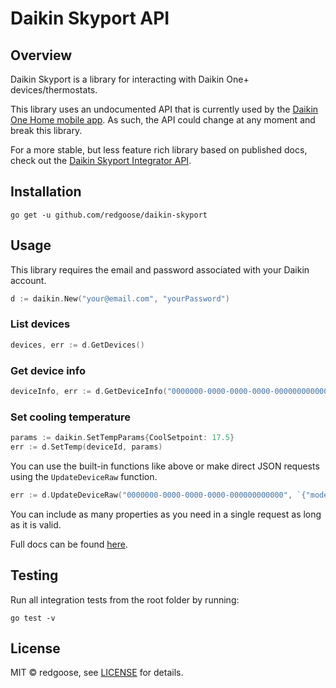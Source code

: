 # Daikin Skyport API

## Overview

Daikin Skyport is a library for interacting with Daikin One+ devices/thermostats.

This library uses an undocumented API that is currently used by the [Daikin One Home mobile app](https://www.daikinone.com/product/one-home-mobile-app). As such, the API could change at any moment and break this library.

For a more stable, but less feature rich library based on published docs, check out the [Daikin Skyport Integrator API](https://github.com/redgoose/daikin-skyport-integrator).

## Installation

```
go get -u github.com/redgoose/daikin-skyport
```

## Usage

This library requires the email and password associated with your Daikin account.

```go
d := daikin.New("your@email.com", "yourPassword")
```

### List devices

```go
devices, err := d.GetDevices()
```

### Get device info

```go
deviceInfo, err := d.GetDeviceInfo("0000000-0000-0000-0000-000000000000")
```

### Set cooling temperature

```go
params := daikin.SetTempParams{CoolSetpoint: 17.5}
err := d.SetTemp(deviceId, params)
```

You can use the built-in functions like above or make direct JSON requests using the `UpdateDeviceRaw` function.

```go
err := d.UpdateDeviceRaw("0000000-0000-0000-0000-000000000000", `{"mode": 2, "lightBarBrightness" : 2}`)
```

You can include as many properties as you need in a single request as long as it is valid.

Full docs can be found [here](https://pkg.go.dev/github.com/redgoose/daikin-skyport).

## Testing

Run all integration tests from the root folder by running:

```
go test -v
```

## License

MIT © redgoose, see [LICENSE](https://github.com/redgoose/daikin-skyport/blob/master/LICENSE) for details.
